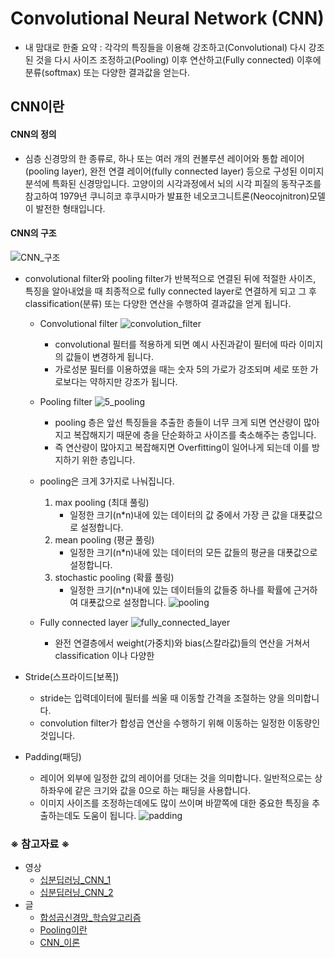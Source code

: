 # Convolutional Neural Network (CNN)

+ 내 맘대로 한줄 요약 : 각각의 특징들을 이용해 강조하고(Convolutional) 다시 강조된 것을 다시 사이즈 조정하고(Pooling) 이후 연산하고(Fully connected) 이후에 분류(softmax) 또는 다양한 결과값을 얻는다. 

## CNN이란

#### CNN의 정의
  - 심층 신경망의 한 종류로, 하나 또는 여러 개의 컨볼루션 레이어와 통합 레이어(pooling layer), 완전 연결 레이어(fully connected layer) 등으로 구성된 이미지 분석에 특화된 신경망입니다. 고양이의 시각과정에서 뇌의 시각 피질의 동작구조를 참고하여 1979년 쿠니히코 후쿠시마가 발표한 네오코그니트론(Neocojnitron)모델이 발전한 형태입니다.

#### CNN의 구조

![CNN_구조](https://user-images.githubusercontent.com/40276516/72335021-9d31c100-3701-11ea-9a36-7a57615ced41.png)

- convolutional filter와 pooling filter가 반복적으로 연결된 뒤에 적절한 사이즈, 특징을 알아내었을 때 최종적으로 fully connected layer로 연결하게 되고 그 후 classification(분류) 또는 다양한 연산을 수행하여 결과값을 얻게 됩니다.

  - Convolutional filter
![convolution_filter](https://user-images.githubusercontent.com/40276516/72339170-2e586600-3709-11ea-8bbb-e5bdcbdac211.png)
    - convolutional 필터를 적용하게 되면 예시 사진과같이 필터에 따라 이미지의 값들이 변경하게 됩니다.
    - 가로성분 필터를 이용하였을 때는 숫자 5의 가로가 강조되며 세로 또한 가로보다는 약하지만 강조가 됩니다.


  - Pooling filter
![5_pooling](https://user-images.githubusercontent.com/40276516/72340025-bb4fef00-370a-11ea-8e77-f9bb606a999a.png)
    - pooling 층은 앞선 특징들을 추출한 층들이 너무 크게 되면 연산량이 많아지고 복잡해지기 때문에 층을 단순화하고 사이즈를 축소해주는 층입니다.
    - 즉 연산량이 많아지고 복잡해지면 Overfitting이 일어나게 되는데 이를 방지하기 위한 층입니다.
  - pooling은 크게 3가지로 나눠집니다.
    1. max pooling (최대 풀링)
        - 일정한 크기(n*n)내에 있는 데이터의 값 중에서 가장 큰 값을 대푯값으로 설정합니다.
    2. mean pooling (평균 풀링)
        - 일정한 크기(n*n)내에 있는 데이터의 모든 값들의 평균을 대푯값으로 설정합니다.
    3. stochastic pooling (확률 풀링)
        - 일정한 크기(n*n)내에 있는 데이터들의 값들중 하나를 확률에 근거하여 대푯값으로 설정합니다.
![pooling](https://user-images.githubusercontent.com/40276516/72334985-9014d200-3701-11ea-9d49-a7e3f01af692.png)

  - Fully connected layer
![fully_connected_layer](https://user-images.githubusercontent.com/40276516/72340826-3534a800-370c-11ea-831e-6371f01a1eb0.png)
    - 완전 연결층에서 weight(가중치)와 bias(스칼라값)들의 연산을 거쳐서 classification 이나 다양한 
    
- Stride(스프라이드[보폭])
  - stride는 입력데이터에 필터를 씌울 때 이동할 간격을 조절하는 양을 의미합니다.
  - convolution filter가 합성곱 연산을 수행하기 위해 이동하는 일정한 이동량인 것입니다.

- Padding(패딩)
  - 레이어 외부에 일정한 값의 레이어를 덧대는 것을 의미합니다. 일반적으로는 상하좌우에 같은 크기와 값을 0으로 하는 패딩을 사용합니다.
  - 이미지 사이즈를 조정하는데에도 많이 쓰이며 바깥쪽에 대한 중요한 특징을 추출하는데도 도움이 됩니다.
![padding](https://user-images.githubusercontent.com/40276516/72336002-44632800-3703-11ea-8e5c-91d1dad1e14e.gif)



### ※ 참고자료 ※
- 영상
  - [십분딥러닝_CNN_1](https://www.youtube.com/watch?v=P9gDMUDRgGk)
  - [십분딥러닝_CNN_2](https://www.youtube.com/watch?v=_qH1K98W8aE)
- 글
  - [합성곱신경망_학습알고리즘](https://untitledtblog.tistory.com/150)
  - [Pooling이란](https://medium.com/@hobinjeong/cnn%EC%97%90%EC%84%9C-pooling%EC%9D%B4%EB%9E%80-c4e01aa83c83)
  - [CNN_이론](https://everyday-deeplearning.tistory.com/entry/%ED%8C%8C%EC%9D%B4%EC%8D%AC%EC%9C%BC%EB%A1%9C-%EB%94%A5%EB%9F%AC%EB%8B%9D%ED%95%98%EA%B8%B0-CNNConvolution-Neural-Network)

